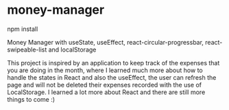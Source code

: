# money-manager
npm install

Money Manager with useState, useEffect, react-circular-progressbar, react-swipeable-list and localStorage

This project is inspired by an application to keep track of the expenses that you are doing in the month, where I learned much more about how to handle the states in React and also the useEffect, the user can refresh the page and will not be deleted their expenses recorded with the use of LocalStorage.
I learned a lot more about React and there are still more things to come :)
